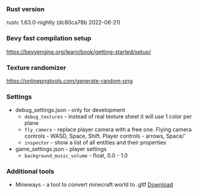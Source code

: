### Rust version

rustc 1.63.0-nightly (dc80ca78b 2022-06-21)

### Bevy fast compilation setup

https://bevyengine.org/learn/book/getting-started/setup/

### Texture randomizer

https://onlinepngtools.com/generate-random-png

### Settings
- debug_settings.json - only for development
  - `debug_textures` - instead of real texture sheet it will use 1 color per plane
  - `fly_camera` - replace player camera with a free one. Flying camera controls - WASD, Space, Shift. Player controls - arrows, Space/'
  - `inspector` - show a list of all entities and their properties
- game_settings.json - player settings
  - `background_music_volume` - float, 0.0 - 1.0

### Additional tools
- Mineways - a tool to convert minecraft world to .gltf [Download](https://www.realtimerendering.com/erich/minecraft/public/mineways/downloads.html#downloadImgs)